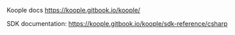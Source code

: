 Koople docs https://koople.gitbook.io/koople/

SDK documentation: https://koople.gitbook.io/koople/sdk-reference/csharp